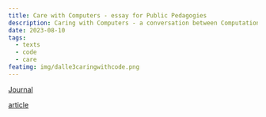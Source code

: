 ```yaml
---
title: Care with Computers - essay for Public Pedagogies
description: Caring with Computers - a conversation between Computational Mama and Diwas Raja Kc 
date: 2023-08-10
tags: 
  - texts
  - code
  - care
featimg: img/dalle3caringwithcode.png
---
```

[Journal](https://www.publicpedagogies.org/journal/)

[article](https://www.publicpedagogies.org/wp-content/uploads/2023/07/04Mama2023.pdf)